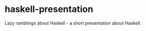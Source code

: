 haskell-presentation
====================

Lazy ramblings about Haskell - a short presentation about Haskell.
